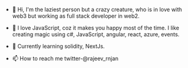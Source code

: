 - 👋 Hi, I'm the laziest person but a crazy creature, 
          who is in love with web3 but working as full stack developer in web2.
- 👀     I love JavaScript, coz it makes you happy most of the time. 
          I like creating magic using c#, JavaScript, angular, react, azure, events.
- 🌱      Currently learning solidity, NextJs.

- 📫 How to reach me twitter-@rajeev_rnjan

<!---
crazilazi/crazilazi is a ✨ special ✨ repository because its `README.md` (this file) appears on your GitHub profile.
You can click the Preview link to take a look at your changes.
--->
